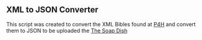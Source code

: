 ## XML to JSON Converter

This script was created to convert the XML Bibles found at [P4H](https://www.ph4.org/b4_mobi.php?q=zefania#google_vignette) and convert them to JSON to be uploaded the [The Soap Dish](https://thesoapdish.app)

